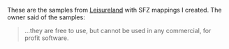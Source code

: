These are the samples from [Leisureland](http://leisureland.us/mellotron.htm) with SFZ mappings I created. The owner said of the samples:

>&hellip;they are free to use, but cannot be used in any commercial, for profit software.
